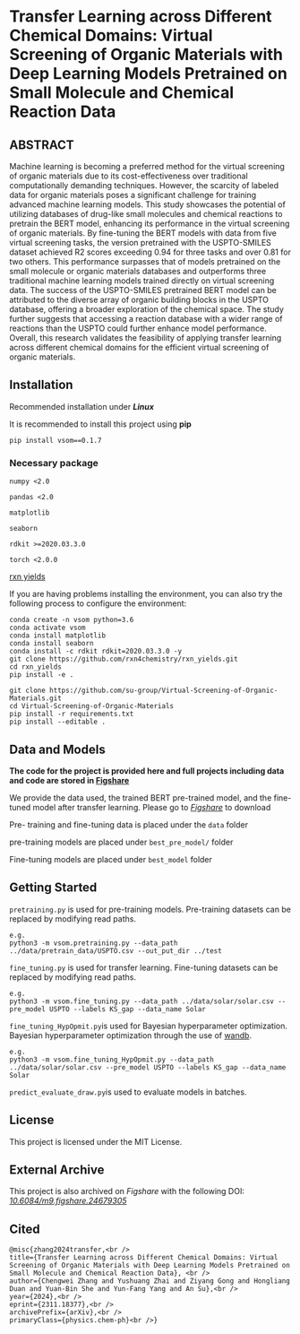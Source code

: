 # Transfer Learning across Different Chemical Domains: Virtual Screening of Organic Materials with Deep Learning Models Pretrained on Small Molecule and Chemical Reaction Data
## ABSTRACT
Machine learning is becoming a preferred method for the virtual screening of organic materials due to its cost-effectiveness over traditional computationally demanding techniques. However, the scarcity of labeled data for organic materials poses a significant challenge for training advanced machine learning models. This study showcases the potential of utilizing databases of drug-like small molecules and chemical reactions to pretrain the BERT model, enhancing its performance in the virtual screening of organic materials. By fine-tuning the BERT models with data from five virtual screening tasks, the version pretrained with the USPTO-SMILES dataset achieved R2 scores exceeding 0.94 for three tasks and over 0.81 for two others. This performance surpasses that of models pretrained on the small molecule or organic materials databases and outperforms three traditional machine learning models trained directly on virtual screening data. The success of the USPTO-SMILES pretrained BERT model can be attributed to the diverse array of organic building blocks in the USPTO database, offering a broader exploration of the chemical space. The study further suggests that accessing a reaction database with a wider range of reactions than the USPTO could further enhance model performance. Overall, this research validates the feasibility of applying transfer learning across different chemical domains for the efficient virtual screening of organic materials.



## Installation

Recommended  installation under ***Linux***

It is recommended to install this project using **pip**

```
pip install vsom==0.1.7
```

### **Necessary package**

`numpy <2.0`

`pandas <2.0`

`matplotlib`

`seaborn`

`rdkit >=2020.03.3.0`

`torch <2.0.0`

[rxn yields](https://github.com/rxn4chemistry/rxn_yields.git)



If you are having problems installing the environment, you can also try the following process to configure the environment:

```
conda create -n vsom python=3.6
conda activate vsom
conda install matplotlib
conda install seaborn
conda install -c rdkit rdkit=2020.03.3.0 -y
git clone https://github.com/rxn4chemistry/rxn_yields.git
cd rxn_yields
pip install -e .

git clone https://github.com/su-group/Virtual-Screening-of-Organic-Materials.git
cd Virtual-Screening-of-Organic-Materials
pip install -r requirements.txt
pip install --editable .
```



## Data and Models

**The  code for the project is provided here and full projects including data and code are stored in [Figshare](https://doi.org/10.6084/m9.figshare.24679305)**

We provide the data used, the trained BERT pre-trained model, and the fine-tuned model after transfer learning. Please go to [*Figshare*](https://doi.org/10.6084/m9.figshare.24679305) to download

Pre- training and fine-tuning data is placed under the `data` folder

pre-training models are placed under `best_pre_model/` folder

Fine-tuning models are placed under `best_model` folder



## Getting Started
`pretraining.py` is used for pre-training models. Pre-training datasets can be replaced by modifying read paths.

```
e.g. 
python3 -m vsom.pretraining.py --data_path ../data/pretrain_data/USPTO.csv --out_put_dir ../test
```

`fine_tuning.py` is used for transfer learning. Fine-tuning datasets can be replaced by modifying read paths.

```
e.g. 
python3 -m vsom.fine_tuning.py --data_path ../data/solar/solar.csv --pre_model USPTO --labels KS_gap --data_name Solar
```

`fine_tuning_HypOpmit.py`is used for Bayesian hyperparameter optimization. Bayesian hyperparameter optimization through the use of [wandb](https://wandb.ai/site).

```
e.g. 
python3 -m vsom.fine_tuning_HypOpmit.py --data_path ../data/solar/solar.csv --pre_model USPTO --labels KS_gap --data_name Solar
```

`predict_evaluate_draw.py`is used to evaluate models in batches.



## License

This project is licensed under the MIT License.

## External Archive

This project is also archived on *Figshare* with the following DOI: [*10.6084/m9.figshare.24679305*](https://doi.org/10.6084/m9.figshare.24679305)

## Cited
```
@misc{zhang2024transfer,<br />      
title={Transfer Learning across Different Chemical Domains: Virtual Screening of Organic Materials with Deep Learning Models Pretrained on Small Molecule and Chemical Reaction Data}, <br />      
author={Chengwei Zhang and Yushuang Zhai and Ziyang Gong and Hongliang Duan and Yuan-Bin She and Yun-Fang Yang and An Su},<br /> 
year={2024},<br />      
eprint={2311.18377},<br />      
archivePrefix={arXiv},<br />      
primaryClass={physics.chem-ph}<br />}
```

